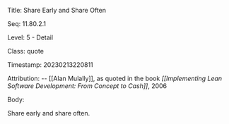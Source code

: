 Title:  Share Early and Share Often

Seq:    11.80.2.1

Level:  5 - Detail

Class:  quote

Timestamp: 20230213220811

Attribution: -- [[Alan Mulally]], as quoted in the book *[[Implementing Lean Software Development: From Concept to Cash]]*, 2006

Body:

Share early and share often.

